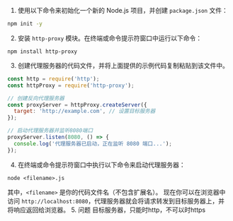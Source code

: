 1. 使用以下命令来初始化一个新的 Node.js 项目，并创建 `package.json` 文件：
```bash 
npm init -y
```
2. 安装 `http-proxy` 模块。在终端或命令提示符窗口中运行以下命令：
```shell
npm install http-proxy
```
3. 创建代理服务器的代码文件，并将上面提供的示例代码复制粘贴到该文件中。
```js
const http = require('http');
const httpProxy = require('http-proxy');

// 创建反向代理服务器
const proxyServer = httpProxy.createServer({
  target: 'http://example.com', // 设置目标服务器
});

// 启动代理服务器并监听8080端口
proxyServer.listen(8080, () => {
  console.log('代理服务器已启动，正在监听 8080 端口...');
});

```
4. 在终端或命令提示符窗口中执行以下命令来启动代理服务器：
```shell
node <filename>.js
```
其中，`<filename>` 是你的代码文件名（不包含扩展名）。
现在你可以在浏览器中访问 `http://localhost:8080`，代理服务器就会将请求转发到目标服务器上，并将响应返回给浏览器。
5. 问题
目标服务器，只能时http，不可以时https